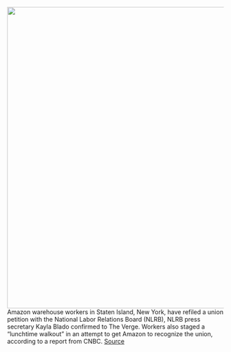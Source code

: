 <img src='https://cdn.vox-cdn.com/thumbor/zJhN6F38-H3xQpnaKnyguvCnEO0=/0x0:2040x1360/1200x800/filters:focal(857x517:1183x843)/cdn.vox-cdn.com/uploads/chorus_image/image/70308535/acastro_181114_1777_amazon_hq2_0001.0.jpg' width='700px' /><br/>
Amazon warehouse workers in Staten Island, New York, have refiled a union petition with the National Labor Relations Board (NLRB), NLRB press secretary Kayla Blado confirmed to The Verge. Workers also staged a “lunchtime walkout” in an attempt to get Amazon to recognize the union, according to a report from CNBC.
<a href='https://www.theverge.com/2021/12/22/22850880/amazon-workers-staten-island-refile-union-petition'> Source <a/>